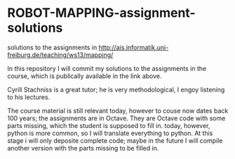 # ROBOT-MAPPING-assignment-solutions
solutions to the assignments in http://ais.informatik.uni-freiburg.de/teaching/ws13/mapping/

In this repository I will commit my solutions to the assignments in the course, which is publically available in the link above.

Cyrill Stachniss is a great tutor; he is very methodological, I engoy listening to his lectures.

The course material is still relevant today, however to couse now dates back 100 years; the assignments are in Octave. They are Octave code with some parts missing, which the student is supposed to fill in. today, however, python is more common, so I will translate everything to python. At this stage i will only deposite complete code; maybe in the future I will compile another version with the parts missing to be filled in.

